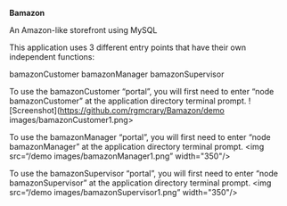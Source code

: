 **Bamazon**

An Amazon-like storefront using MySQL

This application uses 3 different entry points that have their own independent functions:

bamazonCustomer
bamazonManager
bamazonSupervisor


To use the bamazonCustomer “portal”, you will first need to enter “node bamazonCustomer” at the application directory terminal prompt. 
![Screenshot](https://github.com/rgmcrary/Bamazon/demo images/bamazonCustomer1.png>

To use the bamazonManager “portal”, you will first need to enter “node bamazonManager” at the application directory terminal prompt. 
<img src=“/demo images/bamazonManager1.png” width="350"/>

To use the bamazonSupervisor “portal”, you will first need to enter “node bamazonSupervisor” at the application directory terminal prompt. 
<img src=“/demo images/bamazonSupervisor1.png” width="350"/>
